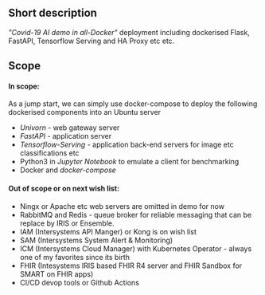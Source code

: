 ## Short description
*"Covid-19 AI demo in all-Docker"* deployment including dockerised Flask, FastAPI, Tensorflow Serving and HA Proxy etc etc.

## Scope
#### In scope:
As a jump start, we can simply use docker-compose to deploy the following dockerised components into an Ubuntu server

* *Univorn*  - web gateway server
* *FastAPI* - application server
* *Tensorflow-Serving* - application back-end servers for image etc classifications etc
* Python3 in *Jupyter Notebook* to emulate a client for benchmarking
* Docker and *docker-compose*

#### Out of scope or on next wish list:

* Ningx or Apache etc web servers are omitted in demo for now
* RabbitMQ and Redis  - queue broker for reliable messaging that can be replace by IRIS or Ensemble.   
* IAM (Intersystems API Manger) or Kong is on wish list
* SAM (Intersystems System Alert & Monitoring) 
* ICM (Intersystems Cloud Manager) with Kubernetes Operator - always one of my favorites since its birth
* FHIR (Intesystems IRIS based FHIR R4 server and FHIR Sandbox for SMART on FHIR apps)
* CI/CD devop tools or Github Actions

